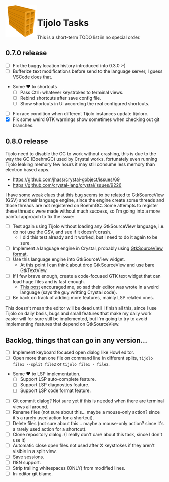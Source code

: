 <img align="left" src="./icons/tijolo.svg" width="100" height="100" />

# Tijolo Tasks

This is a short-term TODO list in no special order.

## 0.7.0 release

- [ ] Fix the buggy location history introduced into 0.3.0 :-)
- [ ] Bufferize text modifications before send to the language server, I guess VSCode does that.
- Some ♥️ to shortcuts
  - [ ] Pass Ctrl+whatever keystrokes to terminal views.
  - [ ] Rebind shortcuts after save config file.
  - [ ] Show shortcuts in UI according the real configured shortcuts.
- [ ] Fix race condition when different Tijolo instances update tijolorc.
- [x] Fix some weird GTK warnings show sometimes when checking out git branches.

## 0.8.0 release

Tijolo need to disable the GC to work without crashing, this is due to the way the GC (BoehmGC) used by Crystal works,
fortunately even running Tijolo leaking memory few hours it may still consume less memory than electron based apps.

- https://github.com/jhass/crystal-gobject/issues/69
- https://github.com/crystal-lang/crystal/issues/9226

I have some weak clues that this bug seems to be related to GtkSourceView (GSV) and their language engine, since the engine
create some threads and those threads are not registered on BoehmGC. Some attempts to register these threads were made
without much success, so I'm going into a more painful approach to fix the issue:

- [ ] Test again using Tijolo without loading any GtkSourceView language, i.e. do not use the GSV, and see if it doesn't crash.
  - I did this test already and it worked, but I need to do it again to be sure.
- [ ] Implement a language engine in Crystal, probably using [GtkSourceView format](https://developer.gnome.org/gtksourceview/stable/lang-reference.html).
- [ ] Use this language engine into GtkSourceView widget.
  - At this point I can think about drop GtkSourceView and use bare GtkTextView.
- [ ] If I few brave enough, create a code-focused GTK text widget that can load huge files and is fast enough.
  - [This post](https://howl.io/blog/2016/05/26/introducing-aullar.html) encouraged me, so sad their editor was wrote in a
    weird language (says the guy writting Crystal code).
- [ ] Be back on track of adding more features, mainly LSP related ones.

This doesn't mean the editor will be dead until I finish all this, since I use Tijolo on daily basis, bugs and small features
that make my daily work easier will for sure still be implemented, but I'm going to try to avoid implementing features that
depend on GtkSourceView.

## Backlog, things that can go in any version...

- [ ] Implement keyboard focused open dialog like Howl editor.
- [ ] Open more than one file on command line in different splits, `tijolo file1 --split file2` or `tijolo file1 - file2`.
- Some ♥️ to LSP implementation.
  - [ ] Support LSP auto-complete feature.
  - [ ] Support LSP diagnostics feature.
  - [ ] Support LSP code format feature.
- [ ] Git commit dialog? Not sure yet if this is needed when there are terminal views all around.
- [ ] Rename files (not sure about this... maybe a mouse-only action? since it's a rarely used action for a shortcut).
- [ ] Delete files (not sure about this... maybe a mouse-only action? since it's a rarely used action for a shortcut).
- [ ] Clone repository dialog. (I really don't care about this task, since I don't use it)
- [ ] Automatic close open files not used after X keystrokes if they aren't visible in a split view.
- [ ] Save sessions.
- [ ] I18N support.
- [ ] Strip trailing whitespaces (ONLY) from modified lines.
- [ ] In-editor git blame.
